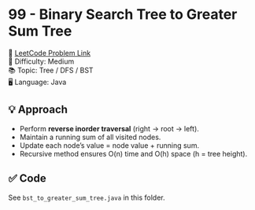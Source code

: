 # 99 - Binary Search Tree to Greater Sum Tree

🔗 [LeetCode Problem Link](https://leetcode.com/problems/binary-search-tree-to-greater-sum-tree/)  
📌 Difficulty: Medium  
📚 Topic: Tree / DFS / BST  
🖥️ Language: Java  

## 💡 Approach
- Perform **reverse inorder traversal** (right → root → left).  
- Maintain a running sum of all visited nodes.  
- Update each node’s value = node value + running sum.  
- Recursive method ensures O(n) time and O(h) space (h = tree height).  

## ✅ Code
See `bst_to_greater_sum_tree.java` in this folder.
